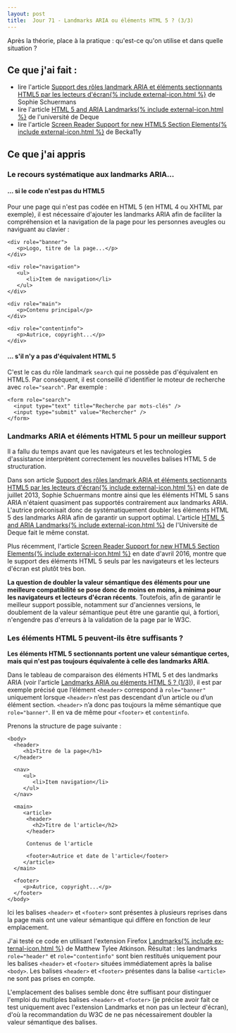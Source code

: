 ```yaml
---
layout: post
title:  Jour 71 - Landmarks ARIA ou éléments HTML 5 ? (3/3)
---
```


Après la théorie, place à la pratique : qu'est-ce qu'on utilise et dans quelle situation ?

## Ce que j'ai fait :
- lire l'article <a href="https://anysurfer.be/fr/blog/detail/support-des-roles-aria-et-elements-html5-par-les-lecteurs-decran">Support des rôles landmark ARIA et éléments sectionnants HTML5 par les lecteurs d'écran{% include external-icon.html %}</a> de Sophie Schuermans
- lire l'article <a href="https://dequeuniversity.com/assets/html/jquery-summit/html5/slides/landmarks.html" lang="en" hreflang="en">HTML 5 and ARIA Landmarks{% include external-icon.html %}</a> de l'université de Deque
- lire l'article <a href="http://www.weba11y.com/blog/2016/04/22/screen-reader-support-for-new-html5-section-elements/" lang="en" hreflang="en">Screen Reader Support for new HTML5 Section Elements{% include external-icon.html %}</a> de Becka11y

## Ce que j'ai appris
### Le recours systématique aux landmarks ARIA...
#### ... si le code n'est pas du HTML5
Pour une page qui n'est pas codée en HTML 5 (en HTML 4 ou XHTML par exemple), il est nécessaire d'ajouter les landmarks ARIA afin de faciliter la compréhension et la navigation de la page pour les personnes aveugles ou naviguant au clavier :

```
<div role="banner">
   <p>Logo, titre de la page...</p>
</div>

<div role="navigation">
   <ul>
      <li>Item de navigation</li>
   </ul>
</div>

<div role="main">
   <p>Contenu principal</p>
</div>

<div role="contentinfo">
   <p>Autrice, copyright...</p>
</div>
```

#### ... s'il n'y a pas d'équivalent HTML 5
C'est le cas du rôle landmark `search` qui ne possède pas d'équivalent en HTML5. Par conséquent, il est conseillé d'identifier le moteur de recherche avec `role="search"`. Par exemple :

```
<form role="search">
  <input type="text" title="Recherche par mots-clés" />
  <input type="submit" value="Rechercher" />
</form>
```

### Landmarks ARIA et éléments HTML 5 pour un meilleur support
Il a fallu du temps avant que les navigateurs et les technologies d'assistance interprètent correctement les nouvelles balises HTML 5 de structuration.

Dans son article <a href="https://anysurfer.be/fr/blog/detail/support-des-roles-aria-et-elements-html5-par-les-lecteurs-decran">Support des rôles landmark ARIA et éléments sectionnants HTML5 par les lecteurs d'écran{% include external-icon.html %}</a> en date de juillet 2013, Sophie Schuermans montre ainsi que les éléments HTML 5 sans ARIA n'étaient quasiment pas supportés contrairement aux landmarks ARIA. L'autrice préconisait donc de systématiquement doubler les éléments HTML 5 des landmarks ARIA afin de garantir un support optimal. L'article  <a href="https://dequeuniversity.com/assets/html/jquery-summit/html5/slides/landmarks.html" lang="en" hreflang="en">HTML 5 and ARIA Landmarks{% include external-icon.html %}</a> de l'Université de Deque fait le même constat.

Plus récemment, l'article <a href="http://www.weba11y.com/blog/2016/04/22/screen-reader-support-for-new-html5-section-elements/" lang="en" hreflang="en">Screen Reader Support for new HTML5 Section Elements{% include external-icon.html %}</a> en date d'avril 2016, montre que le support des éléments HTML 5 seuls par les navigateurs et les lecteurs d'écran est plutôt très bon.

**La question de doubler la valeur sémantique des éléments pour une meilleure compatibilité se pose donc de moins en moins, à minima pour les navigateurs et lecteurs d'écran récents**. Toutefois, afin de garantir le meilleur support possible, notamment sur d'anciennes versions, le doublement de la valeur sémantique peut être une garantie qui, à fortiori, n'engendre pas d'erreurs à la validation de la page par le W3C.

### Les éléments HTML 5 peuvent-ils être suffisants ?
**Les éléments HTML 5 sectionnants portent une valeur sémantique certes, mais qui n'est pas toujours équivalente à celle des landmarks ARIA**.

Dans le tableau de comparaison des éléments HTML 5 et des landmarks ARIA (voir l'article <a href="/100daysofa11y-day69">Landmarks ARIA ou éléments HTML 5 ?  (1/3)</a>), il est par exemple précisé que l’élément `<header>` correspond à `role="banner"` uniquement lorsque `<header>` n’est pas descendant d’un article ou d’un élément section. `<header>` n’a donc pas toujours la même sémantique que `role="banner"`. Il en va de même pour `<footer>` et `contentinfo`.

Prenons la structure de page suivante :

```
<body>
  <header>
     <h1>Titre de la page</h1>
  </header>

  <nav>
     <ul>
        <li>Item navigation</li>
     </ul>
  </nav>

  <main>
     <article>
      <header>
        <h2>Titre de l'article</h2>
      </header>

      Contenus de l'article

      <footer>Autrice et date de l'article</footer>
     </article>
  </main>

  <footer>
     <p>Autrice, copyright...</p>
  </footer>
</body>
```
Ici les balises `<header>` et `<footer>` sont présentes à plusieurs reprises dans la page mais ont une valeur sémantique qui diffère en fonction de leur emplacement.

J'ai testé ce code en utilisant l'extension Firefox <a href="https://addons.mozilla.org/fr/firefox/addon/landmarks/" lang="en" hreflang="en">Landmarks{% include external-icon.html %}</a> de Matthew Tylee Atkinson. Résultat : les landmarks `role="header"` et `role="contentinfo"` sont bien restitués uniquement pour les balises `<header>` et `<footer>` situées immédiatement après la balise `<body>`. Les balises `<header>` et `<footer>` présentes dans la balise `<article>` ne sont pas prises en compte.

L'emplacement des balises semble donc être suffisant pour distinguer l'emploi du multiples balises `<header>` et `<footer>` (je précise avoir fait ce test uniquement avec l'extension Landmarks et non pas un lecteur d'écran), d'où la recommandation du W3C de ne pas nécessairement doubler la valeur sémantique des balises.
